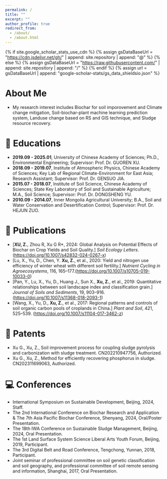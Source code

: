 ```yaml
---
permalink: /
title: ""
excerpt: ""
author_profile: true
redirect_from: 
  - /about/
  - /about.html
---
```


{% if site.google_scholar_stats_use_cdn %}
{% assign gsDataBaseUrl = "https://cdn.jsdelivr.net/gh/" | append: site.repository | append: "@" %}
{% else %}
{% assign gsDataBaseUrl = "https://raw.githubusercontent.com/" | append: site.repository | append: "/" %}
{% endif %}
{% assign url = gsDataBaseUrl | append: "google-scholar-stats/gs_data_shieldsio.json" %}

<span class='anchor' id='about-me'></span>

	
# About Me
- My research interest includes Biochar for soil imporovement and Climate change mitigation, Soil-biochar-plant machine learning prediction system, Landuse change based on RS and GIS technique, and Sludge resource recovery.


# 📖 Educations
- **2019.09 - 2025.01**, University of Chinese Academy of Sciences; Ph.D., Environmental Engineering; Supervisor: Prof. Dr. GUOREN XU. 
- **2018.09 - 2019.07**, Institute of Atmospheric Physics, Chinese Academy of Sciences; Key Lab of Regional Climate-Environment for East Asia; Research Assistant; Supervisor: Prof. Dr. GENSUO JIA.
- **2015.07 - 2018.07**, Institute of Soil Science, Chinese Academy of Sciences; State Key Laboratory of Soil and Sustainable Agriculture; M.A., Soil Science; Supervisor: Prof. Dr. DONGSHENG YU.
- **2010.09 - 2014.07**, Inner Mongolia Agricultural University; B.A., Soil and Water Conservation and Desertification Control; Supervisor: Prof. Dr. HEJUN ZUO.

# 📝 Publications 
- [**XU, Z.**, Zhou R, Xu G R*, 2024: Global Analysis on Potential Effects of Biochar on Crop Yields and Soil Quality.] *Soil Ecology Letters*.(https://doi.org/10.1007/s42832-024-0267-x)
- [Lu, X., Yu, D., Chen, Y. **Xu, Z.**, et al., 2020: Yield and nitrogen use efficiency of winter wheat with different soil fertility.] *Nutrient Cycling in Agroecosystems*, 116, 165–177.(https://doi.org/10.1007/s10705-019-10033-0)
- [Pan, Y., Lu, X., Yu, D., Huang J., Sun X., **Xu, Z.**, et al., 2019: Quantitative relationships between soil landscape index and classification grain.] *Journal of Soils and Sediments*, 19, 903–916. (https://doi.org/10.1007/s11368-018-2093-1) 
- [Wang, X., Yu, D., **Xu, Z.**, et al., 2017: Regional patterns and controls of soil organic carbon pools of croplands in China.] *Plant and Soil*, 421, 525–539. (https://doi.org/10.1007/s11104-017-3462-z) 

# 💬 Patents
- Xu G., Xu, Z., Soil improvement process for coupling sludge pyrolysis and carbonization with sludge treatment. CN202210947756, Authorized.
- Xu G., Xu, Z., Method for efficiently recovering phosphorus in sludge. CN202311699063, Authorized.

# 💻 Conferences
- International Symposium on Sustainable Development, Beijing, 2024, Staff.
- The 2nd International Conference on Biochar Research and Application & The 7th Asia Pacific Biochar Conference, Shenyang, 2024, Oral/Poster Presentation.
- The 18th IWA Conference on Sustainable Sludge Management, Beijing, 2024, Oral Presentation.
- The 1st Land Surface System Science Liberal Arts Youth Forum, Beijing, 2019, Participant.
- The 3rd Digital Belt and Road Conference, Tengchong, Yunnan, 2018, Participant.
- Joint seminar of professional committee on soil genetic classification and soil geography, and professional committee of soil remote sensing and information, Shanghai, 2017, Oral Presentation.

